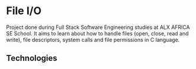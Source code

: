 <h1>File I/O</h1>
<p>Project done during Full Stack Software Engineering studies at ALX AFRICA SE School. It aims to learn about how to handle files (open, close, read and write), file descriptors, system calls and file permissions in C language.</p>
<h2>Technologies</h2>
